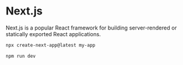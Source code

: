 # Next.js
Next.js is a popular React framework for building server-rendered or statically exported React applications.

```sh
npx create-next-app@latest my-app

npm run dev
```
